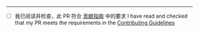 
<!-- 在上方撰写您想附加的信息 -->
<!-- Write your own things above -->
---

<!--
- 请确认您的PR符合《贡献指南》中的要求，然后勾选下方的复选框，不要修改其它内容
  勾选案例：- [x]
- Please confirm that your pull request meets the "Contributing Guidelines", then tick the checkbox below,
  DO NOT MODIFY ANY OTHER CONTENT
  Ticked checkbox sample: - [x]
-->

<!--Checkmate-->
- [ ] 我已阅读并检查，此 PR 符合 [贡献指南](CONTRIBUTING_cn.md) 中的要求
  I have read and checked that my PR meets the requirements in the [Contributing Guidelines](CONTRIBUTING.md)
